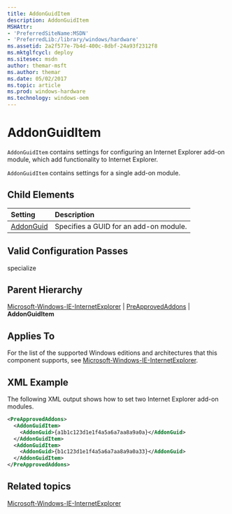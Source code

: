 ```yaml
---
title: AddonGuidItem
description: AddonGuidItem
MSHAttr:
- 'PreferredSiteName:MSDN'
- 'PreferredLib:/library/windows/hardware'
ms.assetid: 2a2f577e-7b4d-400c-8dbf-24a93f2312f8
ms.mktglfcycl: deploy
ms.sitesec: msdn
author: themar-msft
ms.author: themar
ms.date: 05/02/2017
ms.topic: article
ms.prod: windows-hardware
ms.technology: windows-oem
---
```

# AddonGuidItem

`AddonGuidItem` contains settings for configuring an Internet Explorer add-on module, which add functionality to Internet Explorer.

`AddonGuidItem` contains settings for a single add-on module.

## Child Elements

| Setting                 | Description                                                                           |
|:------------------------|:--------------------------------------------------------------------------------------|
| [AddonGuid](microsoft-windows-ie-internetexplorer-preapprovedaddons-addonguiditem-addonguid.md) | Specifies a GUID for an add-on module. |

## Valid Configuration Passes

specialize

## Parent Hierarchy

[Microsoft-Windows-IE-InternetExplorer](microsoft-windows-ie-internetexplorer.md) | [PreApprovedAddons](microsoft-windows-ie-internetexplorer-preapprovedaddons.md) | **AddonGuidItem**

## Applies To

For the list of the supported Windows editions and architectures that this component supports, see [Microsoft-Windows-IE-InternetExplorer](microsoft-windows-ie-internetexplorer.md).

## XML Example

The following XML output shows how to set two Internet Explorer add-on modules.

```XML
<PreApprovedAddons>
  <AddonGuidItem>
    <AddonGuid>{a1b1c123d1e1f4a5a6a7aa8a9a0a}</AddonGuid>
  </AddonGuidItem>
  <AddonGuidItem>
    <AddonGuid>{b1c123d1e1f4a5a6a7aa8a9a0a33}</AddonGuid>
  </AddonGuidItem>
</PreApprovedAddons>
```

## Related topics

[Microsoft-Windows-IE-InternetExplorer](microsoft-windows-ie-internetexplorer.md)
